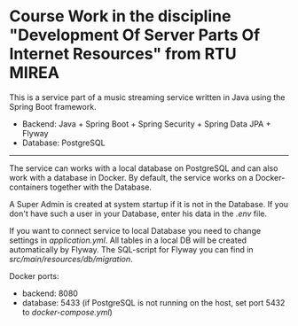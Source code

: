 # Course Work in the discipline "Development Of Server Parts Of Internet Resources" from RTU MIREA

This is a service part of a music streaming service written in Java using the Spring Boot framework. 

- Backend: Java + Spring Boot + Spring Security + Spring Data JPA + Flyway
- Database: PostgreSQL
---
The service can works with a local database on PostgreSQL and can also work with a database in Docker. By default, the service works on a Docker-containers together with the Database.

A Super Admin is created at system startup if it is not in the Database. If you don't have such a user in your Database, enter his data in the _.env_ file.

If you want to connect service to local Database you need to change settings in _application.yml_. All tables in a local DB will be created automatically by Flyway. The SQL-script for Flyway you can find in _src/main/resources/db/migration_.

Docker ports:
- backend: 8080
- database: 5433 (if PostgreSQL is not running on the host, set port 5432 to _docker-compose.yml_)